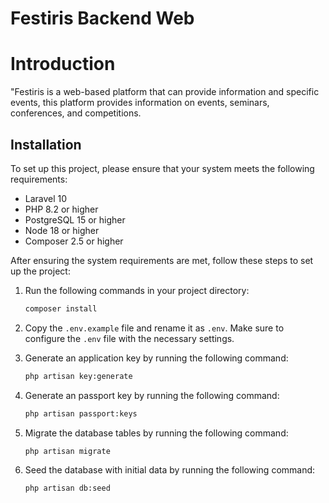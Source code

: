# Festiris Backend Web

# Introduction

"Festiris is a web-based platform that can provide information and specific events, this platform provides information on events, seminars, conferences, and competitions.

## Installation

To set up this project, please ensure that your system meets the following requirements:

- Laravel 10
- PHP 8.2 or higher
- PostgreSQL 15 or higher
- Node 18 or higher
- Composer 2.5 or higher

After ensuring the system requirements are met, follow these steps to set up the project:

1. Run the following commands in your project directory:

    ```bash
    composer install
    ```

2. Copy the `.env.example` file and rename it as `.env`. Make sure to configure the `.env` file with the necessary
   settings.

3. Generate an application key by running the following command:

    ```bash
    php artisan key:generate
    ```

4. Generate an passport key by running the following command:

    ```bash
    php artisan passport:keys
    ```
    
5. Migrate the database tables by running the following command:

    ```bash
    php artisan migrate
    ```

6. Seed the database with initial data by running the following command:

    ```bash
    php artisan db:seed
    ```

